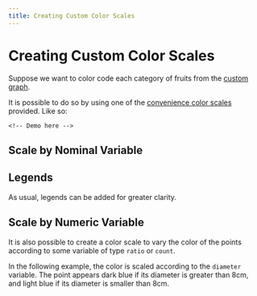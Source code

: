 ```yaml
---
title: Creating Custom Color Scales
---
```


# Creating Custom Color Scales

Suppose we want to color code each category of fruits from the [custom graph](../tutorials/custom2.html).

It is possible to do so by using one of the [convenience color scales](../scales/color.html) provided. Like so:

```vue{4}
<!-- Demo here -->
```

## Scale by Nominal Variable

## Legends

As usual, legends can be added for greater clarity.

## Scale by Numeric Variable

It is also possible to create a color scale to vary the color of the points according to some variable of type `ratio` or `count`.

In the following example, the color is scaled according to the `diameter` variable. The point appears dark blue if its diameter is greater than 8cm, and light blue if its diameter is smaller than 8cm.